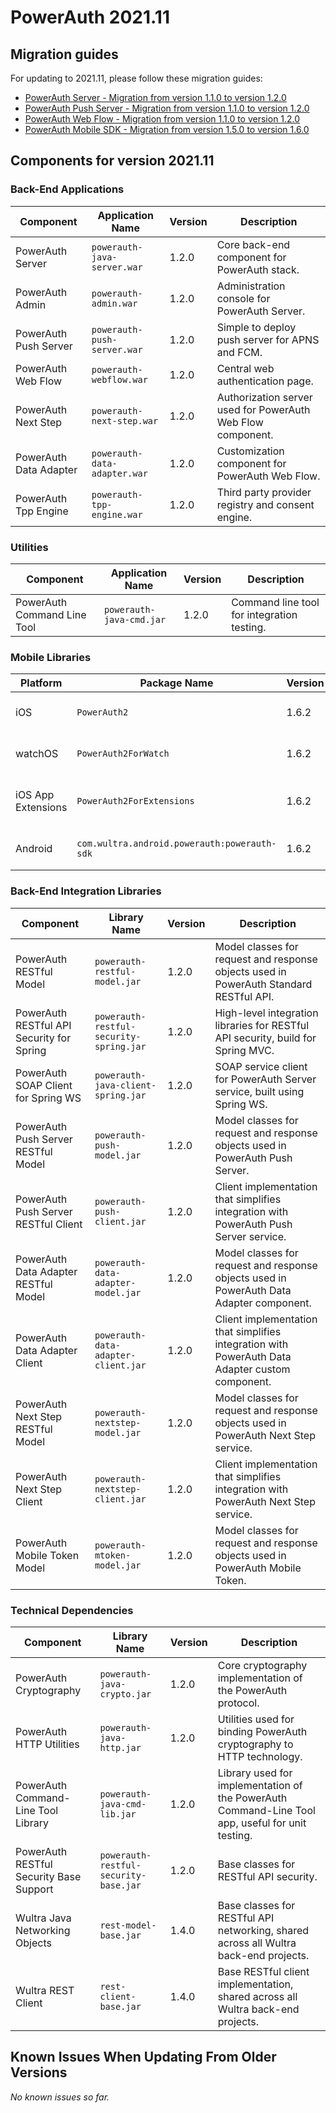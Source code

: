 # PowerAuth 2021.11

## Migration guides

For updating to 2021.11, please follow these migration guides:

- [PowerAuth Server - Migration from version 1.1.0 to version 1.2.0](https://github.com/wultra/powerauth-server/blob/develop/docs/PowerAuth-Server-1.2.0.md)
- [PowerAuth Push Server - Migration from version 1.1.0 to version 1.2.0](https://github.com/wultra/powerauth-push-server/blob/develop/docs/PowerAuth-Push-Server-1.2.0.md)
- [PowerAuth Web Flow - Migration from version 1.1.0 to version 1.2.0](https://github.com/wultra/powerauth-webflow/blob/develop/docs/Web-Flow-1.2.0.md)
- [PowerAuth Mobile SDK - Migration from version 1.5.0 to version 1.6.0](https://github.com/wultra/powerauth-mobile-sdk/blob/develop/docs/Migration-from-1.5-to-1.6.md)

## Components for version 2021.11

### Back-End Applications

| Component | Application Name | Version | Description |
|---|---|---|---|
| PowerAuth Server | `powerauth-java-server.war` | 1.2.0 | Core back-end component for PowerAuth stack. |
| PowerAuth Admin | `powerauth-admin.war` | 1.2.0 | Administration console for PowerAuth Server. |
| PowerAuth Push Server | `powerauth-push-server.war` | 1.2.0 | Simple to deploy push server for APNS and FCM. |
| PowerAuth Web Flow | `powerauth-webflow.war` | 1.2.0 | Central web authentication page. |
| PowerAuth Next Step | `powerauth-next-step.war` | 1.2.0 | Authorization server used for PowerAuth Web Flow component. |
| PowerAuth Data Adapter | `powerauth-data-adapter.war` | 1.2.0 | Customization component for PowerAuth Web Flow. |
| PowerAuth Tpp Engine | `powerauth-tpp-engine.war` | 1.2.0 | Third party provider registry and consent engine. |

### Utilities

| Component | Application Name | Version | Description |
|---|---|---|---|
| PowerAuth Command Line Tool | `powerauth-java-cmd.jar` | 1.2.0 | Command line tool for integration testing. |

### Mobile Libraries

| Platform | Package Name | Version | Description |
|---|---|---|---|
| iOS | `PowerAuth2` | 1.6.2 | A client library for iOS. |
| watchOS | `PowerAuth2ForWatch` | 1.6.2 | A limited library for watchOS. |
| iOS App Extensions | `PowerAuth2ForExtensions` | 1.6.2 | A limited library for iOS App Extensions. |
| Android | `com.wultra.android.powerauth:powerauth-sdk` | 1.6.2 | A client library for Android. |

### Back-End Integration Libraries

| Component | Library Name |  Version | Description |
|---|---|---|---|
| PowerAuth RESTful Model | `powerauth-restful-model.jar` | 1.2.0 | Model classes for request and response objects used in PowerAuth Standard RESTful API. |
| PowerAuth RESTful API Security for Spring | `powerauth-restful-security-spring.jar` | 1.2.0 | High-level integration libraries for RESTful API security, build for Spring MVC. |
| PowerAuth SOAP Client for Spring WS | `powerauth-java-client-spring.jar` | 1.2.0 | SOAP service client for PowerAuth Server service, built using Spring WS. |
| PowerAuth Push Server RESTful Model | `powerauth-push-model.jar` | 1.2.0 | Model classes for request and response objects used in PowerAuth Push Server. |
| PowerAuth Push Server RESTful Client | `powerauth-push-client.jar` | 1.2.0 | Client implementation that simplifies integration with PowerAuth Push Server service. |
| PowerAuth Data Adapter RESTful Model | `powerauth-data-adapter-model.jar` | 1.2.0 | Model classes for request and response objects used in PowerAuth Data Adapter component. |
| PowerAuth Data Adapter Client | `powerauth-data-adapter-client.jar` | 1.2.0 | Client implementation that simplifies integration with PowerAuth Data Adapter custom component. |
| PowerAuth Next Step RESTful Model | `powerauth-nextstep-model.jar` | 1.2.0 | Model classes for request and response objects used in PowerAuth Next Step service. |
| PowerAuth Next Step Client | `powerauth-nextstep-client.jar` | 1.2.0 | Client implementation that simplifies integration with PowerAuth Next Step service. |
| PowerAuth Mobile Token Model | `powerauth-mtoken-model.jar` | 1.2.0 | Model classes for request and response objects used in PowerAuth Mobile Token. |

### Technical Dependencies

| Component | Library Name | Version | Description |
|---|---|---|---|
| PowerAuth Cryptography | `powerauth-java-crypto.jar` | 1.2.0 | Core cryptography implementation of the PowerAuth protocol. |
| PowerAuth HTTP Utilities | `powerauth-java-http.jar` | 1.2.0 | Utilities used for binding PowerAuth cryptography to HTTP technology. |
| PowerAuth Command-Line Tool Library | `powerauth-java-cmd-lib.jar` | 1.2.0 | Library used for implementation of the PowerAuth Command-Line Tool app, useful for unit testing. |
| PowerAuth RESTful Security Base Support | `powerauth-restful-security-base.jar` | 1.2.0 | Base classes for RESTful API security. |
| Wultra Java Networking Objects | `rest-model-base.jar` | 1.4.0 | Base classes for RESTful API networking, shared across all Wultra back-end projects. |
| Wultra REST Client | `rest-client-base.jar` | 1.4.0 | Base RESTful client implementation, shared across all Wultra back-end projects. |

## Known Issues When Updating From Older Versions

_No known issues so far._